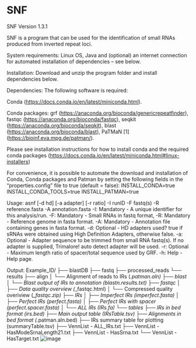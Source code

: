 # SNF

SNF Version 1.3.1

SNF is a program that can be used for the identification of small RNAs produced from inverted repeat loci. 

System requirements: Linux OS, Java and (optional) an internet connection for automated installation of dependencies – see below.

Installation:
Download and unzip the program folder and install dependencies below.

Dependencies:
The following software is required:

Conda (https://docs.conda.io/en/latest/miniconda.html). 

Conda packages: grf (https://anaconda.org/bioconda/genericrepeatfinder), fastqc (https://anaconda.org/bioconda/fastqc), seqkit (https://anaconda.org/bioconda/seqkit), blast (https://anaconda.org/bioconda/blast), PaTMaN [1] (https://bioinf.eva.mpg.de/patman/).

Please see installation instructions for how to install conda and the required conda packages (https://docs.conda.io/en/latest/miniconda.html#linux-installers) 

For convenience, it is possible to automate the download and installation of Conda, Conda packages and Patman by setting the following fields in the “properties.config” file to true (default = false):
INSTALL_CONDA=true
INSTALL_CONDA_TOOLS=true
INSTALL_PATMAN=true


Usage: asnf [-d hd] [-a adapter] [-r ratio] -I runID -F fastq(s) -R reference.fasta -A annotation.fasta
-I:   Mandatory - A unique identifier for this analysis/run.
-F:  Mandatory - Small RNAs in fastq format,
-R:  Mandatory - Reference genome in fasta format.
-A:  Mandatory - Annotation file containing genes in fasta format.
-d:  Optional - HD adapters used? true if sRNAs were obtained using High Definition Adapters, otherwise false.
-a:  Optional - Adapter sequence to be trimmed from small RNA fastq(s). If no adapter is supplied, Trimalore! auto detect adapter will be used.
-r:  Optional - Maximum length ratio of spacer/total sequence used by GRF.
-h:  Help - Help page.


Output:
Example_ID/
├── blastDB
├── fastq 
├── processed_reads
└── results
    ├── align
    │   └── Alignment of reads to IRs (*.patman.aln)
    ├── blast
    │   └── Blast output of IRs to annotation (blastn.results.txt)
    ├── fastqc
    │   ├── Data quality overview (*_fastqc.html)
    │   └── Compressed quality overiview (*_fastqc.zip)
    ├── IRs
    │   ├── Imperfect IRs (imperfect.fasta)
    │   ├── Perfect IRs (perfect.fasta)
    │   ├── Perfect IRs with spacer (perfect.spacer.fasta)
    │   └── ALL IRs (IRs.fa)
    └── tables
        ├── IRs in bed format (irs.bed)
        ├── Main output table (IRsTable.tsv)
        ├── Alignments in bed format (*.patman.aln.bed)
        ├── IRs summary table for plotting (summaryTable.tsv)
        ├── VennList - ALL_IRs.txt 
        ├── VennList - HasModeSrnaLength21.txt
        ├── VennList - HasSrna.txt
        └── VennList - HasTarget.txt
![image](https://user-images.githubusercontent.com/46004379/156680000-d3a15cd5-c376-479c-b654-280a2460221f.png)


